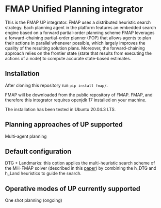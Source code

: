 # FMAP Unified Planning integrator 
This is the FMAP UP integrator. 
FMAP uses a distributed heuristic search strategy. Each planning agent in the platform features an embedded search engine based on a forward partial-order planning scheme
FMAP leverages a forward-chaining partial-order planner (POP) that allows agents to plan their actions in parallel whenever possible, which largely improves the quality of the resulting solution plans. Moreover, the forward-chaining approach relies on the frontier state (state that results from executing the actions of a node) to compute accurate state-based estimates.

## Installation
After cloning this repository run ```pip install fmap/```. 

FMAP will be downloaded from the public repository of FMAP.
FMAP, and therefore this integrator requires openjdk 17 installed on your machine.

The installation has been tested in Ubuntu 20.04.3 LTS.

## Planning approaches of UP supported
Multi-agent planning

## Default configuration
DTG + Landmarks: this option applies the multi-heuristic search scheme of the MH-FMAP solver (described in this [paper](https://ojs.aaai.org/index.php/ICAPS/article/view/13701)) by combining the h_DTG and h_Land heuristics to guide the search.

## Operative modes of UP currently supported
One shot planning (ongoing)

